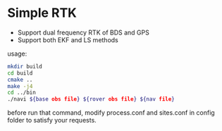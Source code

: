 # Simple RTK
- Support dual frequency RTK of BDS and GPS
- Support both EKF and LS methods


usage: 
``` bash
mkdir build
cd build
cmake ..
make -j4
cd ../bin
./navi ${base obs file} ${rover obs file} ${nav file}
```

before run that command, modify process.conf and sites.conf in config folder to 
satisfy your requests.
